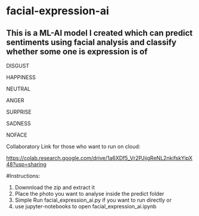# facial-expression-ai
## This is a ML-AI model I created which can predict sentiments using facial analysis and classify whether some one is expression is of

DISGUST

HAPPINESS

NEUTRAL 

ANGER 

SURPRISE

SADNESS

NOFACE

Collaboratory Link for those who want to run on cloud:

https://colab.research.google.com/drive/1a6XDf5_Vr2PJijgReNL2nkifskYipX48?usp=sharing

#Instructions:
1. Downnload the zip and extract it 
2. Place the photo you want to analyse inside the predict folder
3. Simple Run facial_expression_ai.py if you want to run directly 
or 
3. use jupyter-notebooks to open facial_expression_ai.ipynb

